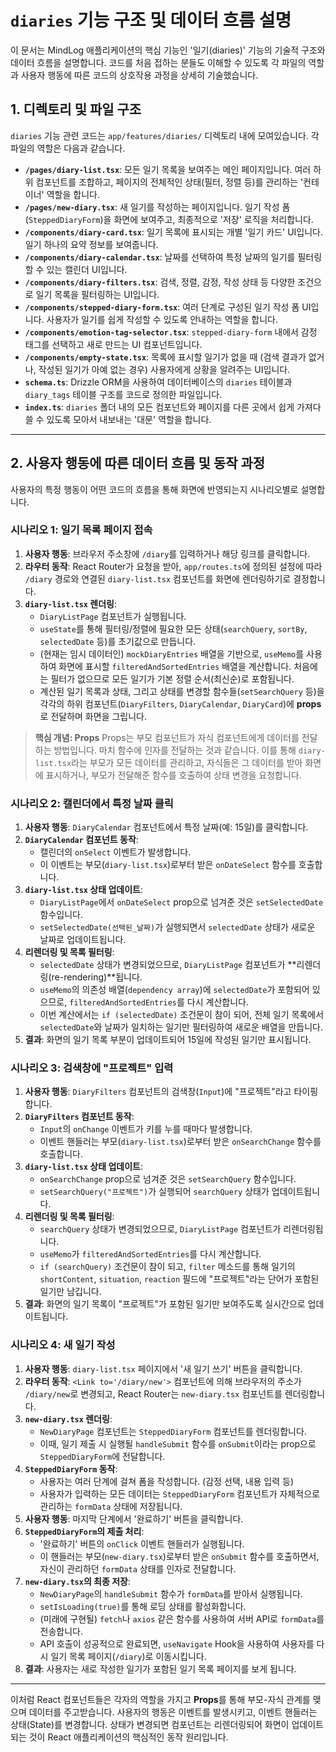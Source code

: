 # `diaries` 기능 구조 및 데이터 흐름 설명

이 문서는 MindLog 애플리케이션의 핵심 기능인 '일기(diaries)' 기능의 기술적 구조와 데이터 흐름을 설명합니다. 코드를 처음 접하는 분들도 이해할 수 있도록 각 파일의 역할과 사용자 행동에 따른 코드의 상호작용 과정을 상세히 기술했습니다.

## 1. 디렉토리 및 파일 구조

`diaries` 기능 관련 코드는 `app/features/diaries/` 디렉토리 내에 모여있습니다. 각 파일의 역할은 다음과 같습니다.

- **`/pages/diary-list.tsx`**: 모든 일기 목록을 보여주는 메인 페이지입니다. 여러 하위 컴포넌트를 조합하고, 페이지의 전체적인 상태(필터, 정렬 등)를 관리하는 '컨테이너' 역할을 합니다.
- **`/pages/new-diary.tsx`**: 새 일기를 작성하는 페이지입니다. 일기 작성 폼(`SteppedDiaryForm`)을 화면에 보여주고, 최종적으로 '저장' 로직을 처리합니다.
- **`/components/diary-card.tsx`**: 일기 목록에 표시되는 개별 '일기 카드' UI입니다. 일기 하나의 요약 정보를 보여줍니다.
- **`/components/diary-calendar.tsx`**: 날짜를 선택하여 특정 날짜의 일기를 필터링할 수 있는 캘린더 UI입니다.
- **`/components/diary-filters.tsx`**: 검색, 정렬, 감정, 작성 상태 등 다양한 조건으로 일기 목록을 필터링하는 UI입니다.
- **`/components/stepped-diary-form.tsx`**: 여러 단계로 구성된 일기 작성 폼 UI입니다. 사용자가 일기를 쉽게 작성할 수 있도록 안내하는 역할을 합니다.
- **`/components/emotion-tag-selector.tsx`**: `stepped-diary-form` 내에서 감정 태그를 선택하고 새로 만드는 UI 컴포넌트입니다.
- **`/components/empty-state.tsx`**: 목록에 표시할 일기가 없을 때 (검색 결과가 없거나, 작성된 일기가 아예 없는 경우) 사용자에게 상황을 알려주는 UI입니다.
- **`schema.ts`**: Drizzle ORM을 사용하여 데이터베이스의 `diaries` 테이블과 `diary_tags` 테이블 구조를 코드로 정의한 파일입니다.
- **`index.ts`**: `diaries` 폴더 내의 모든 컴포넌트와 페이지를 다른 곳에서 쉽게 가져다 쓸 수 있도록 모아서 내보내는 '대문' 역할을 합니다.

---

## 2. 사용자 행동에 따른 데이터 흐름 및 동작 과정

사용자의 특정 행동이 어떤 코드의 흐름을 통해 화면에 반영되는지 시나리오별로 설명합니다.

### 시나리오 1: 일기 목록 페이지 접속

1.  **사용자 행동**: 브라우저 주소창에 `/diary`를 입력하거나 해당 링크를 클릭합니다.
2.  **라우터 동작**: React Router가 요청을 받아, `app/routes.ts`에 정의된 설정에 따라 `/diary` 경로와 연결된 `diary-list.tsx` 컴포넌트를 화면에 렌더링하기로 결정합니다.
3.  **`diary-list.tsx` 렌더링**:
    - `DiaryListPage` 컴포넌트가 실행됩니다.
    - `useState`를 통해 필터링/정렬에 필요한 모든 상태(`searchQuery`, `sortBy`, `selectedDate` 등)를 초기값으로 만듭니다.
    - (현재는 임시 데이터인) `mockDiaryEntries` 배열을 기반으로, `useMemo`를 사용하여 화면에 표시할 `filteredAndSortedEntries` 배열을 계산합니다. 처음에는 필터가 없으므로 모든 일기가 기본 정렬 순서(최신순)로 포함됩니다.
    - 계산된 일기 목록과 상태, 그리고 상태를 변경할 함수들(`setSearchQuery` 등)을 각각의 하위 컴포넌트(`DiaryFilters`, `DiaryCalendar`, `DiaryCard`)에 **props**로 전달하며 화면을 그립니다.

> **핵심 개념: Props**
> Props는 부모 컴포넌트가 자식 컴포넌트에게 데이터를 전달하는 방법입니다. 마치 함수에 인자를 전달하는 것과 같습니다. 이를 통해 `diary-list.tsx`라는 부모가 모든 데이터를 관리하고, 자식들은 그 데이터를 받아 화면에 표시하거나, 부모가 전달해준 함수를 호출하여 상태 변경을 요청합니다.

### 시나리오 2: 캘린더에서 특정 날짜 클릭

1.  **사용자 행동**: `DiaryCalendar` 컴포넌트에서 특정 날짜(예: 15일)를 클릭합니다.
2.  **`DiaryCalendar` 컴포넌트 동작**:
    - 캘린더의 `onSelect` 이벤트가 발생합니다.
    - 이 이벤트는 부모(`diary-list.tsx`)로부터 받은 `onDateSelect` 함수를 호출합니다.
3.  **`diary-list.tsx` 상태 업데이트**:
    - `DiaryListPage`에서 `onDateSelect` prop으로 넘겨준 것은 `setSelectedDate` 함수입니다.
    - `setSelectedDate(선택된_날짜)`가 실행되면서 `selectedDate` 상태가 새로운 날짜로 업데이트됩니다.
4.  **리렌더링 및 목록 필터링**:
    - `selectedDate` 상태가 변경되었으므로, `DiaryListPage` 컴포넌트가 **리렌더링(re-rendering)**됩니다.
    - `useMemo`의 의존성 배열(`dependency array`)에 `selectedDate`가 포함되어 있으므로, `filteredAndSortedEntries`를 다시 계산합니다.
    - 이번 계산에서는 `if (selectedDate)` 조건문이 참이 되어, 전체 일기 목록에서 `selectedDate`와 날짜가 일치하는 일기만 필터링하여 새로운 배열을 만듭니다.
5.  **결과**: 화면의 일기 목록 부분이 업데이트되어 15일에 작성된 일기만 표시됩니다.

### 시나리오 3: 검색창에 "프로젝트" 입력

1.  **사용자 행동**: `DiaryFilters` 컴포넌트의 검색창(`Input`)에 "프로젝트"라고 타이핑합니다.
2.  **`DiaryFilters` 컴포넌트 동작**:
    - `Input`의 `onChange` 이벤트가 키를 누를 때마다 발생합니다.
    - 이벤트 핸들러는 부모(`diary-list.tsx`)로부터 받은 `onSearchChange` 함수를 호출합니다.
3.  **`diary-list.tsx` 상태 업데이트**:
    - `onSearchChange` prop으로 넘겨준 것은 `setSearchQuery` 함수입니다.
    - `setSearchQuery("프로젝트")`가 실행되어 `searchQuery` 상태가 업데이트됩니다.
4.  **리렌더링 및 목록 필터링**:
    - `searchQuery` 상태가 변경되었으므로, `DiaryListPage` 컴포넌트가 리렌더링됩니다.
    - `useMemo`가 `filteredAndSortedEntries`를 다시 계산합니다.
    - `if (searchQuery)` 조건문이 참이 되고, `filter` 메소드를 통해 일기의 `shortContent`, `situation`, `reaction` 필드에 "프로젝트"라는 단어가 포함된 일기만 남깁니다.
5.  **결과**: 화면의 일기 목록이 "프로젝트"가 포함된 일기만 보여주도록 실시간으로 업데이트됩니다.

### 시나리오 4: 새 일기 작성

1.  **사용자 행동**: `diary-list.tsx` 페이지에서 '새 일기 쓰기' 버튼을 클릭합니다.
2.  **라우터 동작**: `<Link to='/diary/new'>` 컴포넌트에 의해 브라우저의 주소가 `/diary/new`로 변경되고, React Router는 `new-diary.tsx` 컴포넌트를 렌더링합니다.
3.  **`new-diary.tsx` 렌더링**:
    - `NewDiaryPage` 컴포넌트는 `SteppedDiaryForm` 컴포넌트를 렌더링합니다.
    - 이때, 일기 제출 시 실행될 `handleSubmit` 함수를 `onSubmit`이라는 prop으로 `SteppedDiaryForm`에 전달합니다.
4.  **`SteppedDiaryForm` 동작**:
    - 사용자는 여러 단계에 걸쳐 폼을 작성합니다. (감정 선택, 내용 입력 등)
    - 사용자가 입력하는 모든 데이터는 `SteppedDiaryForm` 컴포넌트가 자체적으로 관리하는 `formData` 상태에 저장됩니다.
5.  **사용자 행동**: 마지막 단계에서 '완료하기' 버튼을 클릭합니다.
6.  **`SteppedDiaryForm`의 제출 처리**:
    - '완료하기' 버튼의 `onClick` 이벤트 핸들러가 실행됩니다.
    - 이 핸들러는 부모(`new-diary.tsx`)로부터 받은 `onSubmit` 함수를 호출하면서, 자신이 관리하던 `formData` 상태를 인자로 전달합니다.
7.  **`new-diary.tsx`의 최종 저장**:
    - `NewDiaryPage`의 `handleSubmit` 함수가 `formData`를 받아서 실행됩니다.
    - `setIsLoading(true)`를 통해 로딩 상태를 활성화합니다.
    - (미래에 구현될) `fetch`나 `axios` 같은 함수를 사용하여 서버 API로 `formData`를 전송합니다.
    - API 호출이 성공적으로 완료되면, `useNavigate` Hook을 사용하여 사용자를 다시 일기 목록 페이지(`/diary`)로 이동시킵니다.
8.  **결과**: 사용자는 새로 작성한 일기가 포함된 일기 목록 페이지를 보게 됩니다.

---

이처럼 React 컴포넌트들은 각자의 역할을 가지고 **Props**를 통해 부모-자식 관계를 맺으며 데이터를 주고받습니다. 사용자의 행동은 이벤트를 발생시키고, 이벤트 핸들러는 상태(State)를 변경합니다. 상태가 변경되면 컴포넌트는 리렌더링되어 화면이 업데이트되는 것이 React 애플리케이션의 핵심적인 동작 원리입니다.
